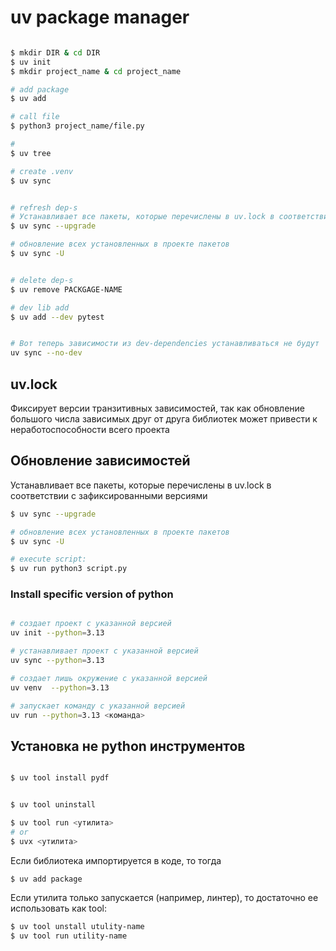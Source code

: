 # uv package manager



```bash

$ mkdir DIR & cd DIR
$ uv init
$ mkdir project_name & cd project_name

# add package 
$ uv add 

# call file
$ python3 project_name/file.py

# 
$ uv tree

# create .venv
$ uv sync


# refresh dep-s
# Устанавливает все пакеты, которые перечислены в uv.lock в соответствии с зафиксированными версиями
$ uv sync --upgrade

# обновление всех установленных в проекте пакетов
$ uv sync -U


# delete dep-s
$ uv remove PACKGAGE-NAME

# dev lib add 
$ uv add --dev pytest


# Вот теперь зависимости из dev-dependencies устанавливаться не будут
uv sync --no-dev

```

## uv.lock

Фиксирует версии транзитивных зависимостей, так как обновление большого числа зависимых друг от друга библиотек может привести к неработоспособности всего проекта

##  Обновление зависимостей

Устанавливает все пакеты, которые перечислены в uv.lock в соответствии с зафиксированными версиями

```bash
$ uv sync --upgrade

# обновление всех установленных в проекте пакетов
$ uv sync -U

```

```bash
# execute script:
$ uv run python3 script.py

```

### Install specific version of python

```bash

# создает проект с указанной версией
uv init --python=3.13

# устанавливает проект с указанной версией
uv sync --python=3.13

# создает лишь окружение с указанной версией
uv venv  --python=3.13

# запускает команду с указанной версией
uv run --python=3.13 <команда>


```

## Установка не python инструментов 


```bash

$ uv tool install pydf


$ uv tool uninstall 

$ uv tool run <утилита>
# or
$ uvx <утилита>

```

Если библиотека импортируется в коде, то тогда 

```
$ uv add package
```


Если утилита только запускается (например, линтер), то достаточно ее использовать как tool: 
```bash
$ uv tool unstall utulity-name
$ uv tool run utility-name
```


 


